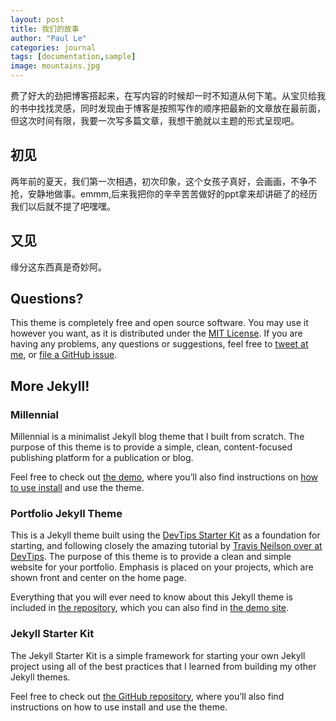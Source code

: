 ```yaml
---
layout: post
title: 我们的故事
author: "Paul Le"
categories: journal
tags: [documentation,sample]
image: mountains.jpg
---
```


费了好大的劲把博客搭起来，在写内容的时候却一时不知道从何下笔。从宝贝给我的书中找找灵感，同时发现由于博客是按照写作的顺序把最新的文章放在最前面，但这次时间有限，我要一次写多篇文章，我想干脆就以主题的形式呈现吧。

## 初见

两年前的夏天，我们第一次相遇，初次印象，这个女孩子真好，会画画，不争不抢，安静地做事。emmm,后来我把你的辛辛苦苦做好的ppt拿来却讲砸了的经历我们以后就不提了吧嘿嘿。

## 又见

缘分这东西真是奇妙阿。

## Questions?

This theme is completely free and open source software. You may use it however you want, as it is distributed under the [MIT License](http://choosealicense.com/licenses/mit/). If you are having any problems, any questions or suggestions, feel free to [tweet at me](https://twitter.com/intent/tweet?text=My%question%about%Lagrange%is:%&amp;via=paululele), or [file a GitHub issue](https://github.com/lenpaul/lagrange/issues/new).

## More Jekyll!

### Millennial

Millennial is a minimalist Jekyll blog theme that I built from scratch. The purpose of this theme is to provide a simple, clean, content-focused publishing platform for a publication or blog.

Feel free to check out <a href="https://lenpaul.github.io/Millennial/" target="_blank">the demo</a>, where you’ll also find instructions on <a href="https://lenpaul.github.io/Millennial/documentation/getting-started.html">how to use install</a> and use the theme.

### Portfolio Jekyll Theme

This is a Jekyll theme built using the [DevTips Starter Kit](http://devtipsstarterkit.com/) as a foundation for starting, and following closely the amazing tutorial by [Travis Neilson over at DevTips](https://www.youtube.com/watch?v=T6jKLsxbFg4&list=PL0CB3OvPhDA_STygmp3sDenx3UpdOMk7P). The purpose of this theme is to provide a clean and simple website for your portfolio. Emphasis is placed on your projects, which are shown front and center on the home page.

Everything that you will ever need to know about this Jekyll theme is included in [the repository](https://github.com/LeNPaul/portfolio-jekyll-theme), which you can also find in [the demo site](https://lenpaul.github.io/portfolio-jekyll-theme/).

### Jekyll Starter Kit

The Jekyll Starter Kit is a simple framework for starting your own Jekyll project using all of the best practices that I learned from building my other Jekyll themes.

Feel free to check out <a href="https://github.com/LeNPaul/jekyll-starter-kit" target="_blank">the GitHub repository</a>, where you’ll also find instructions on how to use install and use the theme.
